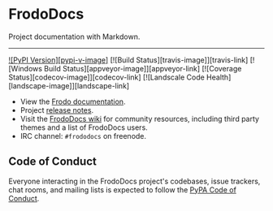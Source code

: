 # FrodoDocs

Project documentation with Markdown.

---

[![PyPI Version][pypi-v-image]][pypi-v-link]
[![Build Status][travis-image]][travis-link]
[![Windows Build Status][appveyor-image]][appveyor-link]
[![Coverage Status][codecov-image]][codecov-link]
[![Landscale Code Health][landscape-image]][landscape-link]

- View the [Frodo documentation][frododocs].
- Project [release notes][release-notes].
- Visit the [FrodoDocs wiki](https://frodo.ml) for community
  resources, including third party themes and a list of FrodoDocs users.
- IRC channel: `#frododocs` on freenode.

## Code of Conduct

Everyone interacting in the FrodoDocs project's codebases, issue trackers, chat
rooms, and mailing lists is expected to follow the [PyPA Code of Conduct].

[pypi-v-link]: https://pypi.org/project/FrodoDocs/

[frododocs]: https://frodo.ml
[release-notes]: https://frodo.ml

[PyPA Code of Conduct]: https://www.pypa.io/en/latest/code-of-conduct/
